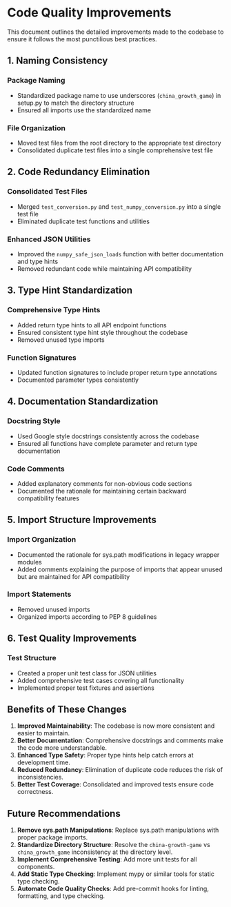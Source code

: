 # Code Quality Improvements

This document outlines the detailed improvements made to the codebase to ensure it follows the most punctilious best practices.

## 1. Naming Consistency

### Package Naming
- Standardized package name to use underscores (`china_growth_game`) in setup.py to match the directory structure
- Ensured all imports use the standardized name

### File Organization
- Moved test files from the root directory to the appropriate test directory
- Consolidated duplicate test files into a single comprehensive test file

## 2. Code Redundancy Elimination

### Consolidated Test Files
- Merged `test_conversion.py` and `test_numpy_conversion.py` into a single test file
- Eliminated duplicate test functions and utilities

### Enhanced JSON Utilities
- Improved the `numpy_safe_json_loads` function with better documentation and type hints
- Removed redundant code while maintaining API compatibility

## 3. Type Hint Standardization

### Comprehensive Type Hints
- Added return type hints to all API endpoint functions
- Ensured consistent type hint style throughout the codebase
- Removed unused type imports

### Function Signatures
- Updated function signatures to include proper return type annotations
- Documented parameter types consistently

## 4. Documentation Standardization

### Docstring Style
- Used Google style docstrings consistently across the codebase
- Ensured all functions have complete parameter and return type documentation

### Code Comments
- Added explanatory comments for non-obvious code sections
- Documented the rationale for maintaining certain backward compatibility features

## 5. Import Structure Improvements

### Import Organization
- Documented the rationale for sys.path modifications in legacy wrapper modules
- Added comments explaining the purpose of imports that appear unused but are maintained for API compatibility

### Import Statements
- Removed unused imports
- Organized imports according to PEP 8 guidelines

## 6. Test Quality Improvements

### Test Structure
- Created a proper unit test class for JSON utilities
- Added comprehensive test cases covering all functionality
- Implemented proper test fixtures and assertions

## Benefits of These Changes

1. **Improved Maintainability**: The codebase is now more consistent and easier to maintain.
2. **Better Documentation**: Comprehensive docstrings and comments make the code more understandable.
3. **Enhanced Type Safety**: Proper type hints help catch errors at development time.
4. **Reduced Redundancy**: Elimination of duplicate code reduces the risk of inconsistencies.
5. **Better Test Coverage**: Consolidated and improved tests ensure code correctness.

## Future Recommendations

1. **Remove sys.path Manipulations**: Replace sys.path manipulations with proper package imports.
2. **Standardize Directory Structure**: Resolve the `china-growth-game` vs `china_growth_game` inconsistency at the directory level.
3. **Implement Comprehensive Testing**: Add more unit tests for all components.
4. **Add Static Type Checking**: Implement mypy or similar tools for static type checking.
5. **Automate Code Quality Checks**: Add pre-commit hooks for linting, formatting, and type checking.
